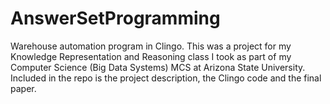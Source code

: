 # AnswerSetProgramming
Warehouse automation program in Clingo.  This was a project for my Knowledge Representation and Reasoning class I took as part of my Computer Science (Big Data Systems) MCS at Arizona State University.  Included in the repo is the project description, the Clingo code and the final paper.
